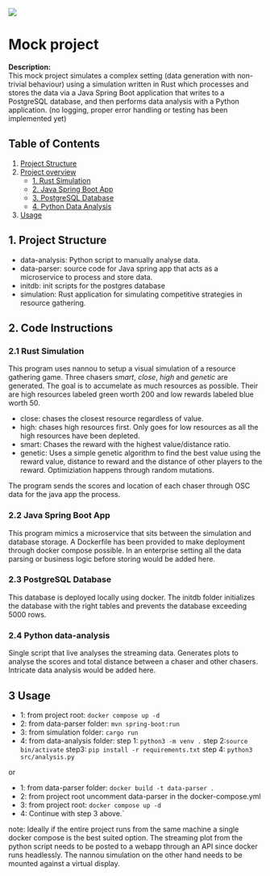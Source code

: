 ![](https://github.com/YassinYassinYassin/yassin-mock-project/blob/master/resources/mock_project_3.gif)


# Mock project

**Description:**  
This mock project simulates a complex setting (data generation with non-trivial behaviour) using a simulation written in Rust which processes and stores the data via a Java Spring Boot application that writes to a PostgreSQL database, and then performs data analysis with a Python application. (no logging, proper error handling or testing has been implemented yet)

## Table of Contents
1. [Project Structure](#project-structure)
2. [Project overview](#setup-instructions)
   - [1. Rust Simulation](#1-rust-simulation)
   - [2. Java Spring Boot App](#2-java-spring-boot-app)
   - [3. PostgreSQL Database](#3-postgresql-database)
   - [4. Python Data Analysis](#4-python-data-analysis)
3. [Usage](#usage)



## 1. Project Structure
- data-analysis: Python script to manually analyse data.
- data-parser: source code for Java spring app that acts as a microservice to process and store data.
- initdb: init scripts for the postgres database
- simulation: Rust application for simulating competitive strategies in resource gathering.



## 2. Code Instructions

### 2.1 Rust Simulation
This program uses nannou to setup a visual simulation of a resource gathering game. Three chasers _smart_, _close_, _high_ and _genetic_ are generated. The goal is to accumelate as much resources as possible. Their are high resources labeled green worth 200 and low rewards labeled blue worth 50. 
- close: chases the closest resource regardless of value.
- high: chases high resources first. Only goes for low resources as all the high resources have been depleted.
- smart: Chases the reward with the highest value/distance ratio. 
- genetic: Uses a simple genetic algorithm to find the best value using the reward value, distance to reward and the distance of other players to the reward. Optimiziation happens through random mutations.  

The program sends the scores and location of each chaser through OSC data for the java app the process. 

### 2.2 Java Spring Boot App
This program mimics a microservice that sits between the simulation and database storage. A Dockerfile has been provided to make deployment through docker compose possible. In an enterprise setting all the data parsing or business logic before storing would be added here.

### 2.3 PostgreSQL Database
This database is deployed locally using docker. The initdb folder initializes the database with the right tables and prevents the database exceeding 5000 rows. 

### 2.4 Python data-analysis
Single script that live analyses the streaming data. Generates plots to analyse the scores and total distance between a chaser and other chasers. Intricate data analysis would be added here.    

## 3 Usage
- 1: from project root:  `docker compose up -d`
- 2: from data-parser folder:  `mvn spring-boot:run`
- 3: from  simulation folder: `cargo run`
- 4: from data-analysis folder:  step 1: `python3 -m venv .` 
step 2:`source bin/activate` step3: `pip install -r requirements.txt`
step 4: `python3 src/analysis.py`

or 
- 1: from data-parser folder: `docker build -t data-parser .` 
- 2: from project root uncomment data-parser in the docker-compose.yml
- 3: from project root:  `docker compose up -d`
- 4: Continue with step 3 above.`

note: Ideally if the entire project runs from the same machine a single docker compose is the best suited option. The streaming plot from the python script needs to be posted to a webapp through an API since docker runs headlessly. The nannou simulation on the other hand needs to be mounted against a virtual display. 